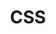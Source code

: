 ---
title: CSS
description: CSS相关的技术分享
image: image.jpg

# Badge style
style:
    background: "#663398"
    color: "#fff"
---